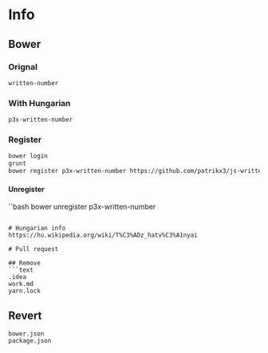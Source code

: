 # Info

## Bower

### Orignal
```written-number```

### With Hungarian
```p3x-written-number```

### Register
```bash
bower login
grunt
bower register p3x-written-number https://github.com/patrikx3/js-written-number
```

#### Unregister 

``bash
bower unregister p3x-written-number
```

# Hungarian info
https://hu.wikipedia.org/wiki/T%C3%ADz_hatv%C3%A1nyai

# Pull request

## Remove
```text
.idea
work.md
yarn.lock
```

## Revert
```text
bower.json
package.json
```

